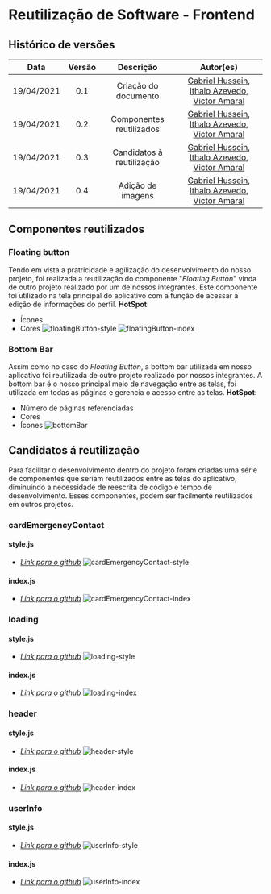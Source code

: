 # Reutilização de Software - Frontend

## Histórico de versões

|    Data    | Versão |         Descrição         |                                                                          Autor(es)                                                                          |
| :--------: | :----: | :-----------------------: | :---------------------------------------------------------------------------------------------------------------------------------------------------------: |
| 19/04/2021 |  0.1   |   Criação do documento    | [Gabriel Hussein](https://github.com/GabrielHussein), [Ithalo Azevedo](https://github.com/ithaloazevedo), [Victor Amaral](https://github.com/victoramaralc) |
| 19/04/2021 |  0.2   | Componentes reutilizados  | [Gabriel Hussein](https://github.com/GabrielHussein), [Ithalo Azevedo](https://github.com/ithaloazevedo), [Victor Amaral](https://github.com/victoramaralc) |
| 19/04/2021 |  0.3   | Candidatos à reutilização | [Gabriel Hussein](https://github.com/GabrielHussein), [Ithalo Azevedo](https://github.com/ithaloazevedo), [Victor Amaral](https://github.com/victoramaralc) |
| 19/04/2021 |  0.4   | Adição de imagens | [Gabriel Hussein](https://github.com/GabrielHussein), [Ithalo Azevedo](https://github.com/ithaloazevedo), [Victor Amaral](https://github.com/victoramaralc) |

## Componentes reutilizados

### Floating button 
Tendo em vista a pratricidade e agilização do desenvolvimento do nosso projeto, foi realizada a reutilização do componente "*Floating Button*" vinda de outro projeto realizado por um de nossos integrantes.
Este componente foi utilizado na tela principal do aplicativo com a função de acessar a edição de informações do perfil.
**HotSpot**:
 - Ícones
 - Cores
![floatingButton-style](../assets/images/07-reutilizacaoSoftware/frontend/floatingButton-style.png)
![floatingButton-index](../assets/images/07-reutilizacaoSoftware/frontend/floatingButton-index.png)

### Bottom Bar
Assim como no caso do *Floating Button*, a bottom bar utilizada em nosso aplicativo foi reutilizada de outro projeto realizado por nossos integrantes.
A bottom bar é o nosso principal meio de navegação entre as telas, foi utilizada em todas as páginas e gerencia o acesso entre as telas.
**HotSpot**:
 - Número de páginas referenciadas
 - Cores
 - Ícones
![bottomBar](../assets/images/07-reutilizacaoSoftware/frontend/bottomBar.png)

## Candidatos á reutilização
Para facilitar o desenvolvimento dentro do projeto foram criadas uma série de componentes que seriam reutilizados entre as telas do aplicativo, diminuindo a necessidade de reescrita de código e tempo de desenvolvimento. Esses componentes, podem ser facilmente reutilizados em outros projetos.

### cardEmergencyContact
#### style.js
- [*Link para o github*](https://github.com/UnBArqDsw2020-2/2020.2_G3_ProjetoHigia/blob/devel/frontend/src/components/CardEmergencyContact/styles.js)
![cardEmergencyContact-style](../assets/images/07-reutilizacaoSoftware/frontend/cardEmergencyContact-styles.png)
#### index.js
- [*Link para o github*](https://github.com/UnBArqDsw2020-2/2020.2_G3_ProjetoHigia/blob/devel/frontend/src/components/CardEmergencyContact/index.js)
![cardEmergencyContact-index](../assets/images/07-reutilizacaoSoftware/frontend/cardEmergencyContact-index.png)

### loading
#### style.js
- [*Link para o github*](https://github.com/UnBArqDsw2020-2/2020.2_G3_ProjetoHigia/blob/devel/frontend/src/components/Loading/style.js)
![loading-style](../assets/images/07-reutilizacaoSoftware/frontend/loading-styles.png)
#### index.js
- [*Link para o github*](https://github.com/UnBArqDsw2020-2/2020.2_G3_ProjetoHigia/blob/devel/frontend/src/components/Loading/index.js)
![loading-index](../assets/images/07-reutilizacaoSoftware/frontend/loading-index.png)

### header
#### style.js
- [*Link para o github*](https://github.com/UnBArqDsw2020-2/2020.2_G3_ProjetoHigia/blob/devel/frontend/src/components/Header/style.js)
![header-style](../assets/images/07-reutilizacaoSoftware/frontend/header-style.png)

#### index.js
- [*Link para o github*](https://github.com/UnBArqDsw2020-2/2020.2_G3_ProjetoHigia/blob/devel/frontend/src/components/Header/index.js)
![header-index](../assets/images/07-reutilizacaoSoftware/frontend/header-index.png)

### userInfo
#### style.js
- [*Link para o github*](https://github.com/UnBArqDsw2020-2/2020.2_G3_ProjetoHigia/blob/devel/frontend/src/components/UserInfo/styles.js)
![userInfo-style](../assets/images/07-reutilizacaoSoftware/frontend/userInfo-style.png)

#### index.js
- [*Link para o github*](https://github.com/UnBArqDsw2020-2/2020.2_G3_ProjetoHigia/blob/devel/frontend/src/components/UserInfo/index.js)
![userInfo-index](../assets/images/07-reutilizacaoSoftware/frontend/userInfo-index.png)